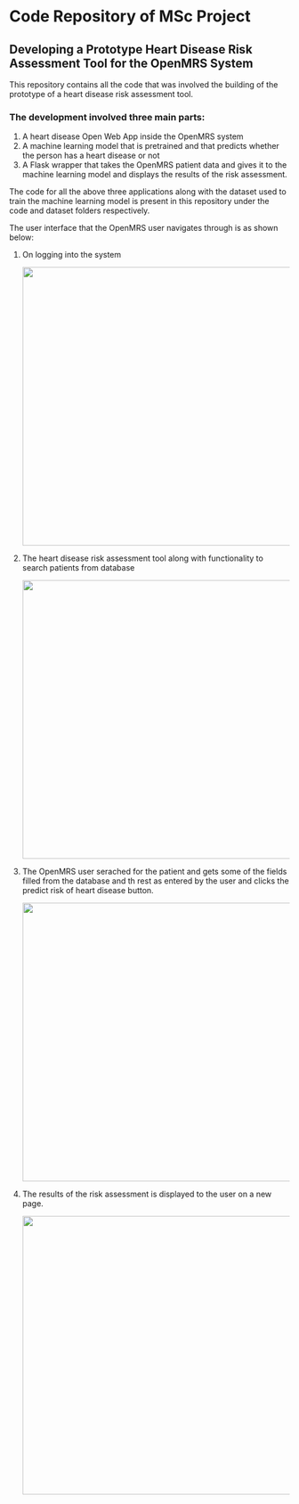 # Code Repository of MSc Project

## Developing a Prototype Heart Disease Risk Assessment Tool for the OpenMRS System

This repository contains all the code that was involved the building of the prototype of a heart disease risk assessment tool.

### The development involved three main parts:
1. A heart disease Open Web App inside the OpenMRS system
2. A machine learning model that is pretrained and that predicts whether the person has a heart disease or not
3. A Flask wrapper that takes the OpenMRS patient data and gives it to the machine learning model and displays the results of the risk assessment.

The code for all the above three applications along with the dataset used to train the machine learning model is present in this repository under the code and dataset folders respectively.

The user interface that the OpenMRS user navigates through is as shown below:

1. On logging into the system

    <img src="https://user-images.githubusercontent.com/66803507/187025729-ad2736c0-352f-4a3b-b53d-c87d02c76dc6.png" width="900" height="500">

2. The heart disease risk assessment tool along with functionality to search patients from database

     <img src="https://user-images.githubusercontent.com/66803507/187025756-347e1087-f9b1-444c-b22a-f1f645b9f036.png" width="900" height="500">

3. The OpenMRS user serached for the patient and gets some of the fields filled from the database and th rest as entered by the user and clicks the predict risk of heart disease button.

    <img src="https://user-images.githubusercontent.com/66803507/187025831-5425ed91-9b63-4805-b788-ff6a8a25b535.png" width="900" height="500">

4. The results of the risk assessment is displayed to the user on a new page.

     <img src="https://user-images.githubusercontent.com/66803507/187025877-caf76569-06ae-4120-bdca-f04871974be2.png" width="900" height="500">


